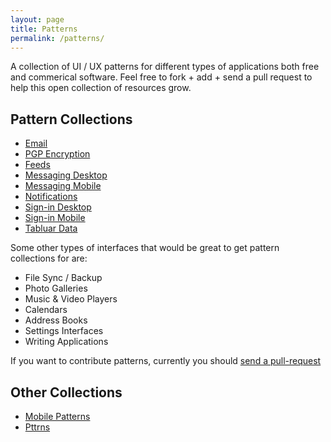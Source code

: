 ```yaml
---
layout: page
title: Patterns
permalink: /patterns/
---
```


A collection of UI / UX patterns for different types of applications both free
and commerical software. Feel free to fork + add + send a pull request to help
this open collection of resources grow.

## Pattern Collections

* [Email](https://github.com/opensourcedesign/patterns/tree/master/email)
* [PGP Encryption](https://github.com/opensourcedesign/patterns/tree/master/encryption-pgp) 
* [Feeds](https://github.com/opensourcedesign/patterns/tree/master/feeds) 
* [Messaging Desktop](https://github.com/opensourcedesign/patterns/tree/master/messaging-desktop)
* [Messaging Mobile](https://github.com/opensourcedesign/patterns/tree/master/messaging-mobile) 
* [Notifications](https://github.com/opensourcedesign/patterns/tree/master/notifications)
* [Sign-in Desktop](https://github.com/opensourcedesign/patterns/tree/master/sign-in-desktop)
* [Sign-in Mobile](https://github.com/opensourcedesign/patterns/tree/master/sign-in-mobile)
* [Tabluar Data](https://github.com/opensourcedesign/patterns/tree/master/tabular-data)

Some other types of interfaces that would be great to get pattern collections 
for are:

* File Sync / Backup
* Photo Galleries
* Music & Video Players
* Calendars
* Address Books
* Settings Interfaces
* Writing Applications

If you want to contribute patterns, currently you should [send a
pull-request](https://github.com/opensourcedesign/patterns)

## Other Collections

* [Mobile Patterns](http://www.mobile-patterns.com)
* [Pttrns](http://pttrns.com)
